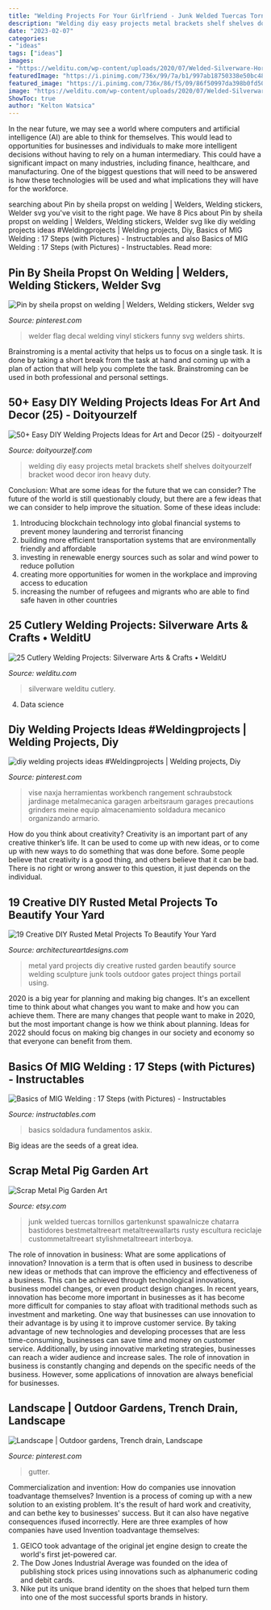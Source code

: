 ```yaml
---
title: "Welding Projects For Your Girlfriend - Junk Welded Tuercas Tornillos Gartenkunst Spawalnicze Chatarra Bastidores Bestmetaltreeart Metaltreewallarts Rusty Escultura Reciclaje Custommetaltreeart Stylishmetaltreeart Interboya"
description: "Welding diy easy projects metal brackets shelf shelves doityourzelf bracket wood decor iron heavy duty"
date: "2023-02-07"
categories:
- "ideas"
tags: ["ideas"]
images:
- "https://welditu.com/wp-content/uploads/2020/07/Welded-Silverware-Horse-Sculpture.jpg"
featuredImage: "https://i.pinimg.com/736x/99/7a/b1/997ab18750338e50bc482691bf2e4495.jpg"
featured_image: "https://i.pinimg.com/736x/86/f5/09/86f50997da398b0fd50ac73764efbd7d--drainage-garden-ideas.jpg"
image: "https://welditu.com/wp-content/uploads/2020/07/Welded-Silverware-Horse-Sculpture.jpg"
ShowToc: true
author: "Kelton Watsica"
---
```



In the near future, we may see a world where computers and artificial intelligence (AI) are able to think for themselves. This would lead to opportunities for businesses and individuals to make more intelligent decisions without having to rely on a human intermediary. This could have a significant impact on many industries, including finance, healthcare, and manufacturing. One of the biggest questions that will need to be answered is how these technologies will be used and what implications they will have for the workforce.

	

		
searching about Pin by sheila propst on welding | Welders, Welding stickers, Welder svg you've visit to the right page. We have 8 Pics about Pin by sheila propst on welding | Welders, Welding stickers, Welder svg like diy welding projects ideas #Weldingprojects | Welding projects, Diy, Basics of MIG Welding : 17 Steps (with Pictures) - Instructables and also Basics of MIG Welding : 17 Steps (with Pictures) - Instructables. Read more:
		
    
## Pin By Sheila Propst On Welding | Welders, Welding Stickers, Welder Svg

<img loading=lazy src="https://i.pinimg.com/736x/31/f5/e1/31f5e14dc9fcfeccdc33181580f3140e.jpg" onerror="this.onerror=null;this.src='https://tse3.mm.bing.net/th?id=OIP.gM66W_ecaztmXaFTYShDWAAAAA&amp;pid=15.1';" alt="Pin by sheila propst on welding | Welders, Welding stickers, Welder svg">

_Source: pinterest.com_

>welder flag decal welding vinyl stickers funny svg welders shirts. 

	

Brainstroming is a mental activity that helps us to focus on a single task. It is done by taking a short break from the task at hand and coming up with a plan of action that will help you complete the task. Brainstroming can be used in both professional and personal settings.

    
## 50+ Easy DIY Welding Projects Ideas For Art And Decor (25) - Doityourzelf

<img loading=lazy src="https://i2.wp.com/doityourzelf.com/wp-content/uploads/2019/07/50-Easy-DIY-Welding-Projects-Ideas-for-Art-and-Decor-25.jpg?fit=1200%2C1800&amp;ssl=1" onerror="this.onerror=null;this.src='https://tse3.mm.bing.net/th?id=OIP.gKPGKz9u0P-xAyZ1uEBEEAHaLH&amp;pid=15.1';" alt="50+ Easy DIY Welding Projects Ideas for Art and Decor (25) - doityourzelf">

_Source: doityourzelf.com_

>welding diy easy projects metal brackets shelf shelves doityourzelf bracket wood decor iron heavy duty. 

	

Conclusion: What are some ideas for the future that we can consider?
The future of the world is still questionably cloudy, but there are a few ideas that we can consider to help improve the situation. Some of these ideas include: 
1. Introducing blockchain technology into global financial systems to prevent money laundering and terrorist financing 
2. building more efficient transportation systems that are environmentally friendly and affordable 
3. investing in renewable energy sources such as solar and wind power to reduce pollution 
4. creating more opportunities for women in the workplace and improving access to education 
5. increasing the number of refugees and migrants who are able to find safe haven in other countries 

    
## 25 Cutlery Welding Projects: Silverware Arts &amp; Crafts • WelditU

<img loading=lazy src="https://welditu.com/wp-content/uploads/2020/07/Welded-Silverware-Horse-Sculpture.jpg" onerror="this.onerror=null;this.src='https://tse4.mm.bing.net/th?id=OIP.CAX2_T_xoioejvMMI4HGgQHaJ3&amp;pid=15.1';" alt="25 Cutlery Welding Projects: Silverware Arts &amp; Crafts • WelditU">

_Source: welditu.com_

>silverware welditu cutlery. 

	

4. Data science 

    
## Diy Welding Projects Ideas #Weldingprojects | Welding Projects, Diy

<img loading=lazy src="https://i.pinimg.com/736x/99/7a/b1/997ab18750338e50bc482691bf2e4495.jpg" onerror="this.onerror=null;this.src='https://tse3.mm.bing.net/th?id=OIP.3wcRG_3KXGKU_Ca-r6PRewHaLJ&amp;pid=15.1';" alt="diy welding projects ideas #Weldingprojects | Welding projects, Diy">

_Source: pinterest.com_

>vise naxja herramientas workbench rangement schraubstock jardinage metalmecanica garagen arbeitsraum garages precautions grinders meine equip almacenamiento soldadura mecanico organizando armario. 

	

How do you think about creativity?
Creativity is an important part of any creative thinker’s life. It can be used to come up with new ideas, or to come up with new ways to do something that was done before. Some people believe that creativity is a good thing, and others believe that it can be bad. There is no right or wrong answer to this question, it just depends on the individual.

    
## 19 Creative DIY Rusted Metal Projects To Beautify Your Yard

<img loading=lazy src="http://www.architectureartdesigns.com/wp-content/uploads/2016/05/11-31.jpg" onerror="this.onerror=null;this.src='https://tse3.mm.bing.net/th?id=OIP.2dLzuY5nScQXSqgWzhMNHAHaLT&amp;pid=15.1';" alt="19 Creative DIY Rusted Metal Projects To Beautify Your Yard">

_Source: architectureartdesigns.com_

>metal yard projects diy creative rusted garden beautify source welding sculpture junk tools outdoor gates project things portail using. 

	

2020 is a big year for planning and making big changes. It's an excellent time to think about what changes you want to make and how you can achieve them.
There are many changes that people want to make in 2020, but the most important change is how we think about planning. Ideas for 2022 should focus on making big changes in our society and economy so that everyone can benefit from them.

    
## Basics Of MIG Welding : 17 Steps (with Pictures) - Instructables

<img loading=lazy src="https://content.instructables.com/ORIG/FSF/N20H/H97JR1F3/FSFN20HH97JR1F3.jpg?auto=webp&amp;frame=1" onerror="this.onerror=null;this.src='https://tse4.mm.bing.net/th?id=OIP.4D_3l5WzSAyUpHMNRDCvnAHaJ6&amp;pid=15.1';" alt="Basics of MIG Welding : 17 Steps (with Pictures) - Instructables">

_Source: instructables.com_

>basics soldadura fundamentos askix. 

	

Big ideas are the seeds of a great idea.

    
## Scrap Metal Pig Garden Art

<img loading=lazy src="https://img1.etsystatic.com/010/0/7617891/il_fullxfull.421819603_p3b0.jpg" onerror="this.onerror=null;this.src='https://tse2.mm.bing.net/th?id=OIP.j8JoW3FAYiHAETtQT2i3LwHaJ4&amp;pid=15.1';" alt="Scrap Metal Pig Garden Art">

_Source: etsy.com_

>junk welded tuercas tornillos gartenkunst spawalnicze chatarra bastidores bestmetaltreeart metaltreewallarts rusty escultura reciclaje custommetaltreeart stylishmetaltreeart interboya. 

	

The role of innovation in business: What are some applications of innovation?
Innovation is a term that is often used in business to describe new ideas or methods that can improve the efficiency and effectiveness of a business. This can be achieved through technological innovations, business model changes, or even product design changes. In recent years, innovation has become more important in businesses as it has become more difficult for companies to stay afloat with traditional methods such as investment and marketing. One way that businesses can use innovation to their advantage is by using it to improve customer service. By taking advantage of new technologies and developing processes that are less time-consuming, businesses can save time and money on customer service. Additionally, by using innovative marketing strategies, businesses can reach a wider audience and increase sales. The role of innovation in business is constantly changing and depends on the specific needs of the business. However, some applications of innovation are always beneficial for businesses.

    
## Landscape | Outdoor Gardens, Trench Drain, Landscape

<img loading=lazy src="https://i.pinimg.com/736x/86/f5/09/86f50997da398b0fd50ac73764efbd7d--drainage-garden-ideas.jpg" onerror="this.onerror=null;this.src='https://tse2.mm.bing.net/th?id=OIP.xF2BqUUsu7KzqG0EtDRuYQAAAA&amp;pid=15.1';" alt="Landscape | Outdoor gardens, Trench drain, Landscape">

_Source: pinterest.com_

>gutter. 

	

Commercialization and invention: How do companies use innovation toadvantage themselves?
Invention is a process of coming up with a new solution to an existing problem. It's the result of hard work and creativity, and can bethe key to businesses' success. But it can also have negative consequences ifused incorrectly. Here are three examples of how companies have used Invention toadvantage themselves: 
1. GEICO took advantage of the original jet engine design to create the world's first jet-powered car.
2. The Dow Jones Industrial Average was founded on the idea of publishing stock prices using innovations such as alphanumeric coding and debit cards.
3. Nike put its unique brand identity on the shoes that helped turn them into one of the most successful sports brands in history.

